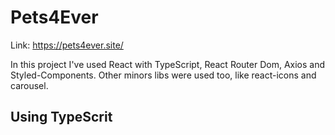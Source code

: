 # Pets4Ever

Link: https://pets4ever.site/

In this project I've used React with TypeScript, React Router Dom, Axios and Styled-Components. Other minors libs were used too, 
like react-icons and carousel. 

## Using TypeScrit
